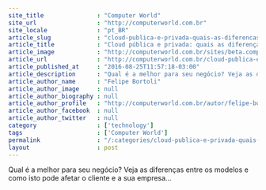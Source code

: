 ```yaml
---
site_title               : "Computer World"
site_url                 : "http://computerworld.com.br"
site_locale              : "pt_BR"
article_slug             : "cloud-publica-e-privada-quais-as-diferencas-e-como-elas-afetam-o-cliente"
article_title            : "Cloud pública e privada: quais as diferenças e como elas afetam o cliente?"
article_image            : "http://computerworld.com.br/sites/beta.computerworld.com.br/files/news_articles/cloud_nuvem_virtualizacao.jpg"
article_url              : "http://computerworld.com.br/cloud-publica-e-privada-quais-diferencas-e-como-elas-afetam-o-cliente"
article_published_at     : "2016-08-25T11:57:18-03:00"
article_description      : "Qual é a melhor para seu negócio? Veja as diferenças entre os modelos e como isto pode afetar o cliente e a sua empresa..."
article_author_name      : "Felipe Bortoli"
article_author_image     : null
article_author_biography : null
article_author_profile   : "http://computerworld.com.br/autor/felipe-bortoli"
article_author_facebook  : null
article_author_twitter   : null
category                 : ['technology']
tags                     : ['Computer World']
permalink                : "/:categories/cloud-publica-e-privada-quais-as-diferencas-e-como-elas-afetam-o-cliente/"
layout                   : post
---
```


Qual é a melhor para seu negócio? Veja as diferenças entre os modelos e como isto pode afetar o cliente e a sua empresa...

